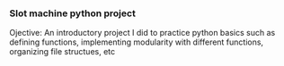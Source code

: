 ### Slot machine python project
Ojective: An introductory project I did to practice python basics such as defining functions, implementing modularity
with different functions, organizing file structues, etc
